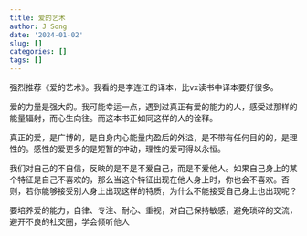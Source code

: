 ```yaml
---
title: 爱的艺术
author: J Song
date: '2024-01-02'
slug: []
categories: []
tags: []
---
```

强烈推荐《爱的艺术》。我看的是李连江的译本，比vx读书中译本要好很多。

爱的力量是强大的。我可能幸运一点，遇到过真正有爱的能力的人，感受过那样的能量辐射，而心生向往。而这本书正如同这样的人的诠释。

真正的爱，是广博的，是自身内心能量内盈后的外溢，是不带有任何目的的，是理性的。感性的爱更多的是短暂的冲动，理性的爱可得以永恒。

我们对自己的不自信，反映的是不是不爱自己，而是不爱他人。如果自己身上的某个特征是自己不喜欢的，那么当这个特征出现在他人身上时，你也会不喜欢。否则，若你能够接受别人身上出现这样的特质，为什么不能接受自己身上也出现呢？

要培养爱的能力，自律、专注、耐心、重视，对自己保持敏感，避免琐碎的交流，避开不良的社交圈，学会倾听他人
